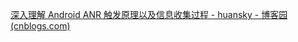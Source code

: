 [深入理解 Android ANR 触发原理以及信息收集过程 - huansky - 博客园 (cnblogs.com)](https://www.cnblogs.com/huansky/p/14954020.html)